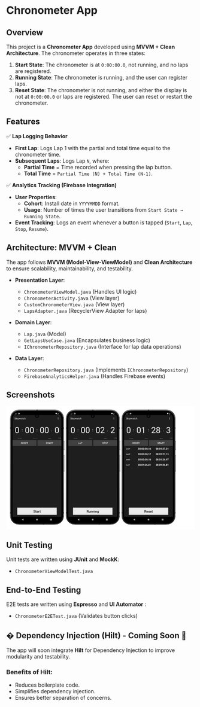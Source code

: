 # Chronometer App

## Overview

This project is a **Chronometer App** developed using **MVVM + Clean Architecture**. The chronometer operates in three states:

1. **Start State**: The chronometer is at `0:00:00.0`, not running, and no laps are registered.
2. **Running State**: The chronometer is running, and the user can register laps.
3. **Reset State**: The chronometer is not running, and either the display is not at `0:00:00.0` or laps are registered. The user can reset or restart the chronometer.

## Features

✅ **Lap Logging Behavior**
- **First Lap**: Logs Lap 1 with the partial and total time equal to the chronometer time.
- **Subsequent Laps**: Logs Lap `N`, where:
  - **Partial Time** = Time recorded when pressing the lap button.
  - **Total Time** = `Partial Time (N) + Total Time (N-1)`.

✅ **Analytics Tracking (Firebase Integration)**
- **User Properties**:
  - **Cohort**: Install date in `YYYYMMDD` format.
  - **Usage**: Number of times the user transitions from `Start State → Running State`.
- **Event Tracking**: Logs an event whenever a button is tapped (`Start`, `Lap`, `Stop`, `Resume`).

## Architecture: MVVM + Clean

The app follows **MVVM (Model-View-ViewModel)** and **Clean Architecture** to ensure scalability, maintainability, and testability.

- **Presentation Layer**:
  - `ChronometerViewModel.java` (Handles UI logic)
  - `ChronometerActivity.java` (View layer)
  - `CustomChronometerView.java` (View layer)
  - `LapsAdapter.java` (RecyclerView Adapter for laps)

- **Domain Layer**:
  - `Lap.java` (Model)
  - `GetLapsUseCase.java` (Encapsulates business logic)
  - `IChronometerRepository.java` (Interface for lap data operations)

- **Data Layer**:
  - `ChronometerRepository.java` (Implements `IChronometerRepository`)
  - `FirebaseAnalyticsHelper.java` (Handles Firebase events)

## Screenshots

<div style="background-color: white; display: inline-block; padding: 10px;">
  <img src="screenshots/start_state.png" alt="Start state of the chronometer" width="30%" style="background-color: white;">
  <img src="screenshots/running_state.png" alt="Running state of the chronometer" width="30%" style="background-color: white;">
  <img src="screenshots/reset_state.png" alt="Reset state of the chronometer" width="30%" style="background-color: white;">
</div>

## Unit Testing

Unit tests are written using **JUnit** and **MockK**:

- `ChronometerViewModelTest.java`

## End-to-End Testing

E2E tests are written using **Espresso** and **UI Automator** :

- `ChronometerE2ETest.java` (Validates button clicks)

## �️ Dependency Injection (Hilt) - **Coming Soon** 🚀

The app will soon integrate **Hilt** for Dependency Injection to improve modularity and testability.

### Benefits of Hilt:
- Reduces boilerplate code.
- Simplifies dependency injection.
- Ensures better separation of concerns.
